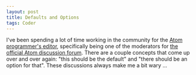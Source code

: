 ```yaml
---
layout: post
title: Defaults and Options
tags: Coder
---
```


I've been spending a lot of time working in the community for the [Atom programmer's editor][atom], specifically being one of the moderators for [the official Atom discussion forum][discuss]. There are a couple concepts that come up over and over again: "this should be the default" and "there should be an option for that". These discussions always make me a bit wary ...

[atom]: https://atom.io
[discuss]: http://discuss.atom.io

